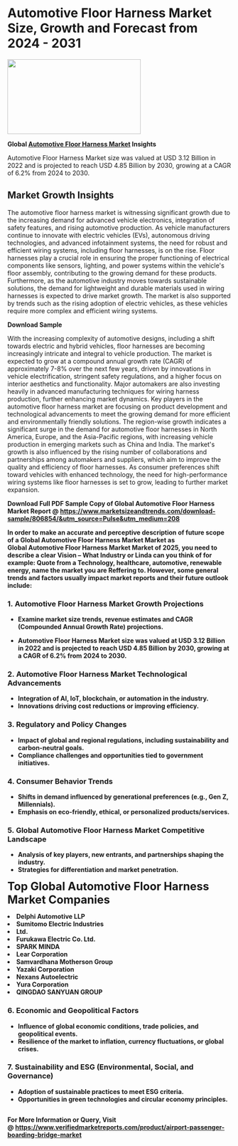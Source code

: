 <H1>Automotive Floor Harness Market Size, Growth and Forecast from 2024 - 2031</H1><img class="aligncenter size-medium wp-image-584254" src="https://thirdeyenews.in/wp-content/uploads/2024/09/Global-Market-Research-300x168.jpeg" alt="" width="300" height="168" /><p><strong>Global&nbsp;<a href="https://www.marketsizeandtrends.com/download-sample/806854/&amp;utm_source=Pulse&amp;utm_medium=208">Automotive Floor Harness Market</a> Insights</strong></p><p>Automotive Floor Harness Market size was valued at USD 3.12 Billion in 2022 and is projected to reach USD 4.85 Billion by 2030, growing at a CAGR of 6.2% from 2024 to 2030.</p><p><h2>Market Growth Insights</h2> <p>The automotive floor harness market is witnessing significant growth due to the increasing demand for advanced vehicle electronics, integration of safety features, and rising automotive production. As vehicle manufacturers continue to innovate with electric vehicles (EVs), autonomous driving technologies, and advanced infotainment systems, the need for robust and efficient wiring systems, including floor harnesses, is on the rise. Floor harnesses play a crucial role in ensuring the proper functioning of electrical components like sensors, lighting, and power systems within the vehicle's floor assembly, contributing to the growing demand for these products. Furthermore, as the automotive industry moves towards sustainable solutions, the demand for lightweight and durable materials used in wiring harnesses is expected to drive market growth. The market is also supported by trends such as the rising adoption of electric vehicles, as these vehicles require more complex and efficient wiring systems. </p> <p><strong>Download Sample</strong></p> <p>With the increasing complexity of automotive designs, including a shift towards electric and hybrid vehicles, floor harnesses are becoming increasingly intricate and integral to vehicle production. The market is expected to grow at a compound annual growth rate (CAGR) of approximately 7-8% over the next few years, driven by innovations in vehicle electrification, stringent safety regulations, and a higher focus on interior aesthetics and functionality. Major automakers are also investing heavily in advanced manufacturing techniques for wiring harness production, further enhancing market dynamics. Key players in the automotive floor harness market are focusing on product development and technological advancements to meet the growing demand for more efficient and environmentally friendly solutions. The region-wise growth indicates a significant surge in the demand for automotive floor harnesses in North America, Europe, and the Asia-Pacific regions, with increasing vehicle production in emerging markets such as China and India. The market's growth is also influenced by the rising number of collaborations and partnerships among automakers and suppliers, which aim to improve the quality and efficiency of floor harnesses. As consumer preferences shift toward vehicles with enhanced technology, the need for high-performance wiring systems like floor harnesses is set to grow, leading to further market expansion.</p> <p><strong></p><p><span class=""><strong>Download Full PDF Sample Copy of Global Automotive Floor Harness Market Report</strong> @ <a href="https://www.marketsizeandtrends.com/download-sample/806854/&amp;utm_source=Pulse&amp;utm_medium=208" target="_blank">https://www.marketsizeandtrends.com/download-sample/806854/&amp;utm_source=Pulse&amp;utm_medium=208</a></span></p><p>In order to make an accurate and perceptive description of future scope of a Global&nbsp;Automotive Floor Harness Market Market as Global&nbsp;Automotive Floor Harness Market Market of 2025, you need to describe a clear Vision &ndash; What Industry or Linda can you think of for example: Quote from a Technology, healthcare, automotive, renewable energy, name the market you are Reffering to. However, some general trends and factors usually impact market reports and their future outlook include:</p><h3>1.&nbsp;<strong>Automotive Floor Harness Market Growth Projections</strong></h3><ul><li>Examine market size trends, revenue estimates and CAGR (Compounded Annual Growth Rate) projections.</li><li><p>Automotive Floor Harness Market size was valued at USD 3.12 Billion in 2022 and is projected to reach USD 4.85 Billion by 2030, growing at a CAGR of 6.2% from 2024 to 2030.</p></li></ul><h3>2.&nbsp;<strong>Automotive Floor Harness Market Technological Advancements</strong></h3><ul><li>Integration of AI, IoT, blockchain, or automation in the industry.</li><li>Innovations driving cost reductions or improving efficiency.</li></ul><h3>3.&nbsp;<strong>Regulatory and Policy Changes</strong></h3><ul><li>Impact of global and regional regulations, including sustainability and carbon-neutral goals.</li><li>Compliance challenges and opportunities tied to government initiatives.</li></ul><h3>4.&nbsp;<strong>Consumer Behavior Trends</strong></h3><ul><li>Shifts in demand influenced by generational preferences (e.g., Gen Z, Millennials).</li><li>Emphasis on eco-friendly, ethical, or personalized products/services.</li></ul><h3>5.&nbsp;<strong>Global Automotive Floor Harness Market Competitive Landscape</strong></h3><ul><li>Analysis of key players, new entrants, and partnerships shaping the industry.</li><li>Strategies for differentiation and market penetration.</li></ul><p data-pm-slice="1 1 []"><span style="color: inherit; font-family: inherit; font-size: 25px;">Top Global Automotive Floor Harness Market Companies</span></p><div class="" data-test-id=""><p><li>Delphi Automotive LLP</li><li> Sumitomo Electric Industries</li><li> Ltd.</li><li> Furukawa Electric Co. Ltd.</li><li> SPARK MINDA</li><li> Lear Corporation</li><li> Samvardhana Motherson Group</li><li> Yazaki Corporation</li><li> Nexans Autoelectric</li><li> Yura Corporation</li><li> QINGDAO SANYUAN GROUP</li></p></div><h3>6.&nbsp;<strong>Economic and Geopolitical Factors</strong></h3><ul><li>Influence of global economic conditions, trade policies, and geopolitical events.</li><li>Resilience of the market to inflation, currency fluctuations, or global crises.</li></ul><h3>7.&nbsp;<strong>Sustainability and ESG (Environmental, Social, and Governance)</strong></h3><ul><li>Adoption of sustainable practices to meet ESG criteria.</li><li>Opportunities in green technologies and circular economy principles.</li></ul><h2><strong style="font-size: 14px;">For More Information or Query, Visit @&nbsp;</strong><a style="background-color: #ffffff; font-size: 14px;" href="https://www.marketsizeandtrends.com/report/automotive-floor-harness-market/" target="_blank">https://www.verifiedmarketreports.com/product/airport-passenger-boarding-bridge-market</a></h2>
